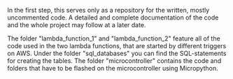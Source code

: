 In the first step, this serves only as a repository for the written, mostly uncommented code.
A detailed and complete documentation of the code and the whole project may follow at a later date.

The folder "lambda_function_1" and "lambda_function_2" feature all of the code used in the two lambda functions, that are started by different triggers on AWS.
Under the folder "sql_databases" you can find the SQL-statements for creating the tables.
The folder "microcontroller" contains the code and folders that have to be flashed on the microcontroller using Micropython.
